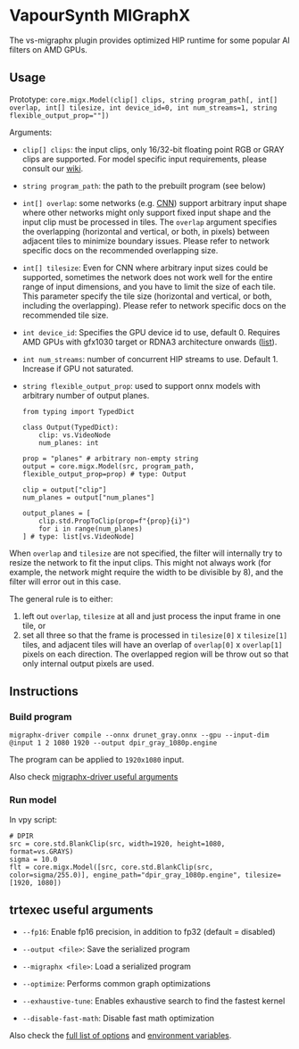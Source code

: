 # VapourSynth MIGraphX

The vs-migraphx plugin provides optimized HIP runtime for some popular AI filters on AMD GPUs.

## Usage

Prototype: `core.migx.Model(clip[] clips, string program_path[, int[] overlap, int[] tilesize, int device_id=0, int num_streams=1, string flexible_output_prop=""])`

Arguments:
- `clip[] clips`: the input clips, only 16/32-bit floating point RGB or GRAY clips are supported. For model specific input requirements, please consult our [wiki](https://github.com/AmusementClub/vs-mlrt/wiki).
- `string program_path`: the path to the prebuilt program (see below)
- `int[] overlap`: some networks (e.g. [CNN](https://en.wikipedia.org/wiki/Convolutional_neural_network)) support arbitrary input shape where other networks might only support fixed input shape and the input clip must be processed in tiles. The `overlap` argument specifies the overlapping (horizontal and vertical, or both, in pixels) between adjacent tiles to minimize boundary issues. Please refer to network specific docs on the recommended overlapping size.
- `int[] tilesize`: Even for CNN where arbitrary input sizes could be supported, sometimes the network does not work well for the entire range of input dimensions, and you have to limit the size of each tile. This parameter specify the tile size (horizontal and vertical, or both, including the overlapping). Please refer to network specific docs on the recommended tile size.
- `int device_id`: Specifies the GPU device id to use, default 0. Requires AMD GPUs with gfx1030 target or RDNA3 architecture onwards ([list](https://rocm.docs.amd.com/projects/install-on-windows/en/latest/reference/system-requirements.html#windows-supported-gpus)).
- `int num_streams`: number of concurrent HIP streams to use. Default 1. Increase if GPU not saturated.
- `string flexible_output_prop`: used to support onnx models with arbitrary number of output planes.

  ```python3
  from typing import TypedDict

  class Output(TypedDict):
      clip: vs.VideoNode
      num_planes: int

  prop = "planes" # arbitrary non-empty string
  output = core.migx.Model(src, program_path, flexible_output_prop=prop) # type: Output

  clip = output["clip"]
  num_planes = output["num_planes"]

  output_planes = [
      clip.std.PropToClip(prop=f"{prop}{i}")
      for i in range(num_planes)
  ] # type: list[vs.VideoNode]
  ```
  
When `overlap` and `tilesize` are not specified, the filter will internally try to resize the network to fit the input clips. This might not always work (for example, the network might require the width to be divisible by 8), and the filter will error out in this case.

The general rule is to either:
1. left out `overlap`, `tilesize` at all and just process the input frame in one tile, or
2. set all three so that the frame is processed in `tilesize[0]` x `tilesize[1]` tiles, and adjacent tiles will have an overlap of `overlap[0]` x `overlap[1]` pixels on each direction. The overlapped region will be throw out so that only internal output pixels are used.

## Instructions

### Build program
   ```shell
   migraphx-driver compile --onnx drunet_gray.onnx --gpu --input-dim @input 1 2 1080 1920 --output dpir_gray_1080p.engine
   ```
   
   The program can be applied to `1920x1080` input.
    
   Also check [migraphx-driver useful arguments](#migraphx-driver-useful-arguments)

### Run model
In vpy script:
```python3
# DPIR
src = core.std.BlankClip(src, width=1920, height=1080, format=vs.GRAYS)
sigma = 10.0
flt = core.migx.Model([src, core.std.BlankClip(src, color=sigma/255.0)], engine_path="dpir_gray_1080p.engine", tilesize=[1920, 1080])
```

## trtexec useful arguments
- `--fp16`: Enable fp16 precision, in addition to fp32 (default = disabled)

- `--output <file>`: Save the serialized program

- `--migraphx <file>`: Load a serialized program

- `--optimize`: Performs common graph optimizations

- `--exhaustive-tune`: Enables exhaustive search to find the fastest kernel

- `--disable-fast-math`: Disable fast math optimization

Also check the [full list of options](https://rocm.docs.amd.com/projects/AMDMIGraphX/en/latest/migraphx-driver.html#options) and [environment variables](https://rocm.docs.amd.com/projects/AMDMIGraphX/en/latest/dev/env_vars.html).

